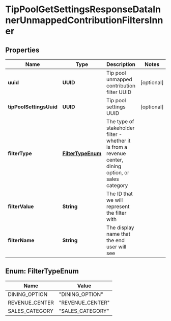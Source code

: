 

# TipPoolGetSettingsResponseDataInnerUnmappedContributionFiltersInner


## Properties

| Name | Type | Description | Notes |
|------------ | ------------- | ------------- | -------------|
|**uuid** | **UUID** | Tip pool unmapped contribution filter UUID |  [optional] |
|**tipPoolSettingsUuid** | **UUID** | Tip pool settings UUID |  [optional] |
|**filterType** | [**FilterTypeEnum**](#FilterTypeEnum) | The type of stakeholder filter - whether it is from a revenue center, dining option, or sales category |  |
|**filterValue** | **String** | The ID that we will represent the filter with |  |
|**filterName** | **String** | The display name that the end user will see |  |



## Enum: FilterTypeEnum

| Name | Value |
|---- | -----|
| DINING_OPTION | &quot;DINING_OPTION&quot; |
| REVENUE_CENTER | &quot;REVENUE_CENTER&quot; |
| SALES_CATEGORY | &quot;SALES_CATEGORY&quot; |



